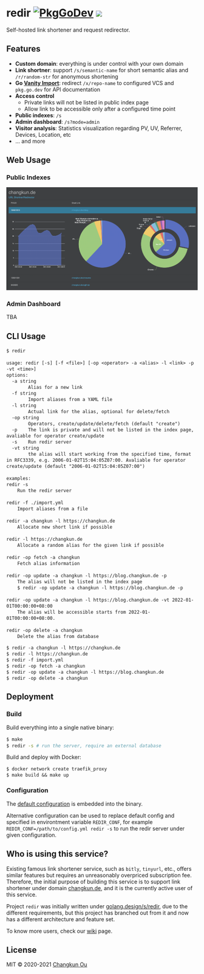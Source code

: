# redir [![PkgGoDev](https://pkg.go.dev/badge/changkun.de/x/redir)](https://pkg.go.dev/changkun.de/x/redir) ![](https://changkun.de/urlstat?mode=github&repo=changkun/redir)

Self-hosted link shortener and request redirector.

## Features

- **Custom domain**: everything is under control with your own domain
- **Link shortner**: support `/s/semantic-name` for short semantic alias and `/r/random-str` for anonymous shortening
- **Go [Vanity Import](https://golang.org/cmd/go/#hdr-Remote_import_paths)**: redirect `/x/repo-name` to configured VCS and `pkg.go.dev` for API documentation
- **Access control**
  + Private links will not be listed in public index page
  + Allow link to be accessible only after a configured time point
- **Public indexes**: `/s`
- **Admin dashboard**: `/s?mode=admin`
- **Visitor analysis**: Statistics visualization regarding PV, UV, Referrer, Devices, Location, etc
- ... and more

## Web Usage

### Public Indexes


![](./assets/index.png)

### Admin Dashboard

TBA

## CLI Usage

```
$ redir

usage: redir [-s] [-f <file>] [-op <operator> -a <alias> -l <link> -p -vt <time>]
options:
  -a string
        Alias for a new link
  -f string
        Import aliases from a YAML file
  -l string
        Actual link for the alias, optional for delete/fetch
  -op string
        Operators, create/update/delete/fetch (default "create")
  -p    The link is private and will not be listed in the index page, avaliable for operator create/update
  -s    Run redir server
  -vt string
        the alias will start working from the specified time, format in RFC3339, e.g. 2006-01-02T15:04:05Z07:00. Avaliable for operator create/update (default "2006-01-02T15:04:05Z07:00")

examples:
redir -s
	Run the redir server

redir -f ./import.yml
	Import aliases from a file

redir -a changkun -l https://changkun.de
	Allocate new short link if possible

redir -l https://changkun.de
	Allocate a random alias for the given link if possible

redir -op fetch -a changkun
	Fetch alias information

redir -op update -a changkun -l https://blog.changkun.de -p
	The alias will not be listed in the index page
	$ redir -op update -a changkun -l https://blog.changkun.de -p

redir -op update -a changkun -l https://blog.changkun.de -vt 2022-01-01T00:00:00+08:00
	The alias will be accessible starts from 2022-01-01T00:00:00+08:00.

redir -op delete -a changkun
	Delete the alias from database
```

```
$ redir -a changkun -l https://changkun.de
$ redir -l https://changkun.de
$ redir -f import.yml
$ redir -op fetch -a changkun
$ redir -op update -a changkun -l https://blog.changkun.de
$ redir -op delete -a changkun
```

## Deployment

### Build

Build everything into a single native binary:

```sh
$ make
$ redir -s # run the server, require an external database
```

Build and deploy with Docker:

```
$ docker network create traefik_proxy
$ make build && make up
```

### Configuration

The [default configuration](./config.yml) is embedded into the binary.

Alternative configuration can be used to replace default config and specified in environtment variable `REDIR_CONF`, for example `REDIR_CONF=/path/to/config.yml redir -s` to run the redir server under given configuration.

## Who is using this service?

Existing famous link shortener service, such as `bitly`, `tinyurl`, etc.,
offers similar features but requires an unreasonably overpriced subscription fee.
Therefore, the initial purpose of building this service is to support link
shortener under domain [changkun.de](https://changkun.de), and
it is the currently active user of this service.

Project `redir` was initially written under [golang.design/s/redir](https://golang.design/s/redir),
due to the different requirements, but this project has branched out from it
and now has a different architecture and feature set.

To know more users, check our [wiki](https://github.com/changkun/redir/wiki) page.

## License

MIT &copy; 2020-2021 [Changkun Ou](https://changkun.de)